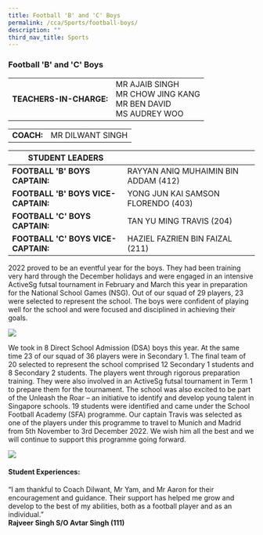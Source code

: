 ```yaml
---
title: Football 'B' and 'C' Boys
permalink: /cca/Sports/football-boys/
description: ""
third_nav_title: Sports
---
```

### Football 'B' and 'C' Boys

|  	|  	|
|---	|---	|
| **TEACHERS-IN-CHARGE:** 	| MR AJAIB SINGH<br>MR CHOW JING KANG<br>MR BEN DAVID<br>MS AUDREY WOO 	|

|  	|  	|
|---	|---	|
| **COACH:** 	| MR DILWANT SINGH 	|

| STUDENT LEADERS 	|  	|
|---	|---	|
| **FOOTBALL 'B' BOYS CAPTAIN:** 	| RAYYAN ANIQ MUHAIMIN BIN ADDAM (412) 	|
| **FOOTBALL 'B' BOYS VICE-CAPTAIN:** 	| YONG JUN KAI SAMSON FLORENDO (403)	|
| **FOOTBALL 'C' BOYS CAPTAIN:** 	| TAN YU MING TRAVIS (204)	|
| **FOOTBALL 'C' BOYS VICE-CAPTAIN:** 	| HAZIEL FAZRIEN BIN FAIZAL (211)	|

2022 proved to be an eventful year for the boys. They had been training very hard through the December holidays and were engaged in an intensive ActiveSg futsal tournament in February and March this year in preparation for the National School Games (NSG). Out of our squad of 29 players, 23 were selected to represent the school. The boys were confident of playing well for the school and were focused and disciplined in achieving their goals.

<img src="https://drive.google.com/uc?export=view&id=1L5j0P-CSDJqPyjgYoI5k-ELIaDASJKMS"><br>

We took in 8 Direct School Admission (DSA) boys this year. At the same time 23 of our squad of 36 players were in Secondary 1. The final team of 20 selected to represent the school comprised 12 Secondary 1 students and 8 Secondary 2 students. The players went through rigorous preparation training. They were also involved in an ActiveSg futsal tournament in Term 1 to prepare them for the tournament. The school was also excited to be part of the Unleash the Roar – an initiative to identify and develop young talent in Singapore schools. 19 students were identified and came under the School Football Academy (SFA) programme. Our captain Travis was selected as one of the players under this programme to travel to Munich and Madrid from 5th November to 3rd December 2022. We wish him all the best and we will continue to support this programme going forward.

<img src="https://drive.google.com/uc?export=view&id=1JHYw5IK9LOXyyarWVkPoQlv82cW2Fvri">


#### Student Experiences:

“I am thankful to Coach Dilwant, Mr Yam, and Mr Aaron for their encouragement and guidance. Their support has helped me grow and develop to the best of my abilities, both as a football player and as an individual.” 
<br> **Rajveer Singh S/O Avtar Singh (111)**